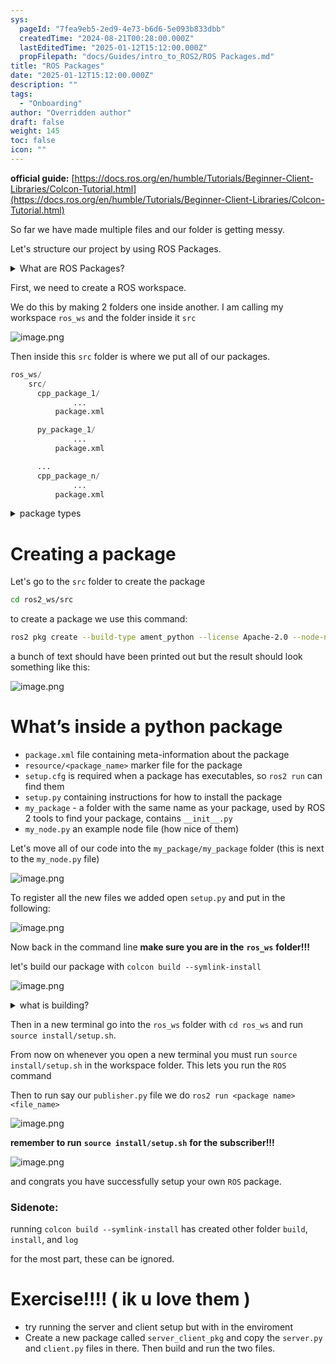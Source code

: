 ```yaml
---
sys:
  pageId: "7fea9eb5-2ed9-4e73-b6d6-5e093b833dbb"
  createdTime: "2024-08-21T00:28:00.000Z"
  lastEditedTime: "2025-01-12T15:12:00.000Z"
  propFilepath: "docs/Guides/intro_to_ROS2/ROS Packages.md"
title: "ROS Packages"
date: "2025-01-12T15:12:00.000Z"
description: ""
tags:
  - "Onboarding"
author: "Overridden author"
draft: false
weight: 145
toc: false
icon: ""
---
```


**official guide:** [https://docs.ros.org/en/humble/Tutorials/Beginner-Client-Libraries/Colcon-Tutorial.html](https://docs.ros.org/en/humble/Tutorials/Beginner-Client-Libraries/Colcon-Tutorial.html)

So far we have made multiple files and our folder is getting messy.

Let's structure our project by using ROS Packages.

<details>

<summary>What are ROS Packages?</summary>

ROS Packages are, as the name implies, packages of code that are highly sharable between ROS developers.

They consist of a folder, `package.xml` file, and source code

```python
      cpp_package_1/
		      ... imagine much code files here ..
          package.xml
```

</details>

First, we need to create a ROS workspace.

We do this by making 2 folders one inside another. I am calling my workspace `ros_ws` and the folder inside it `src`

![image.png](https://prod-files-secure.s3.us-west-2.amazonaws.com/d518164a-d88e-44d1-a4ee-3adb3bd8bce0/70706947-fd18-4537-a67b-e12946812d31/image.png?X-Amz-Algorithm=AWS4-HMAC-SHA256&X-Amz-Content-Sha256=UNSIGNED-PAYLOAD&X-Amz-Credential=ASIAZI2LB466WAY2YFXK%2F20250308%2Fus-west-2%2Fs3%2Faws4_request&X-Amz-Date=20250308T130158Z&X-Amz-Expires=3600&X-Amz-Security-Token=IQoJb3JpZ2luX2VjEBEaCXVzLXdlc3QtMiJGMEQCIH6Nq43qRbiVe%2B2NtB28rStVwaQHsjqs1vSRvj85zDUSAiBncHTg2DBYeaMN5StfhmxWKcS0vXecsnt6wpnUx59vKir%2FAwhaEAAaDDYzNzQyMzE4MzgwNSIMxowVS3mgDYQ3IQc9KtwDP42x6KDPn2EGxm7u5ovrrKeKm7eKIJY%2FBqKA5z1HasC69%2BmHARIVR1I7P%2FN9OTWwLYB2%2Fno%2FCu%2B14O%2Fo%2B4MwNUha2QoPEanHhk7XmdvBiPsSpVeyZyqACcN%2BMBKWqovs8AZS830zbzwxFdYo%2BizudTkPtNYYaV7LyGUSUPe%2B5YJefahk90BSMZqgn%2FhPy57K7I9TKELxPcUN7xuJi3HzjclossbWKM9NYBKVMtAPdnHjeNKGEo088jEwcf3Z%2FsjyqB%2Flmce%2BHUO8uXWjUSH2DXOi704lHeFHkxVflrkDly8wkJiVpp6c7E9fhoHgYdiws24fm5jOHrM3TweBvrQJIMkmGy9%2BpVTKjHTUTAtU9MchfNhP8NehEdBJmuhhrUixtn0lEs51Dcc1BbUNgXOrxxlpa8rjSaQEsnXEAD%2FOcoZBjxI6lca9rnK2Ms5BICErR8EvtE0XtCDpEu8eKb1gqXBUIxrMwo3CZqFbzu0XhKz%2B04f9bqNZxaqV7cc00U2k1MVsy3xFU0%2BNyFFp%2Fv5RFWx%2B81VdvOe9r%2BTGJeUameC%2FRp3PBpZ%2F%2Bb0aRvpvSmvK%2B8jCE5nYezAQsomOSzMAIwQ22NkgzL6lisID0uHHpaFYY9RycbCSuVPeencw%2F%2F6vvgY6pgEprlEAXqdDrq6TU%2BxZCRsydtEsBMR00U%2Fpu4ycfMySCr76Hi1tWiDqQswZQAFphsng5l%2FQlJb8Uv6L0m9hOdl2WnV67kFPSlFtxgQ2G1NkeJSKwKSLnhSjxz%2BHXBL1iQ8LniuHlyzT%2F7AB2M4DM2A%2Bk4cea0LgZFsSJGG1%2FxnQkH9LTsTG21QAaWPRYiuH2jKKS%2BuVxnpdfweRE2iRiCmz%2BeiPUwRv&X-Amz-Signature=d7f32f1f09a5cf1e30fd750695d80359b6231e2998d99d32c79aaa90960a921e&X-Amz-SignedHeaders=host&x-id=GetObject)

Then inside this `src` folder is where we put all of our packages.

```python
ros_ws/
    src/
      cpp_package_1/
		      ...
          package.xml

      py_package_1/
		      ...
          package.xml

      ...
      cpp_package_n/
		      ...
          package.xml

```

<details>

<summary>package types</summary>

packages can be either `C++` or python.

the intern file structure is different for each but for this guide we will stick to creating python packages

</details>

# Creating a package

Let's go to the `src` folder to create the package

```bash
cd ros2_ws/src
```

to create a package we use this command:

```bash
ros2 pkg create --build-type ament_python --license Apache-2.0 --node-name my_node my_package
```

a bunch of text should have been printed out but the result should look something like this:

![image.png](https://prod-files-secure.s3.us-west-2.amazonaws.com/d518164a-d88e-44d1-a4ee-3adb3bd8bce0/e6cf1e3f-8512-4a3e-b131-079f800bf3e8/image.png?X-Amz-Algorithm=AWS4-HMAC-SHA256&X-Amz-Content-Sha256=UNSIGNED-PAYLOAD&X-Amz-Credential=ASIAZI2LB466WAY2YFXK%2F20250308%2Fus-west-2%2Fs3%2Faws4_request&X-Amz-Date=20250308T130158Z&X-Amz-Expires=3600&X-Amz-Security-Token=IQoJb3JpZ2luX2VjEBEaCXVzLXdlc3QtMiJGMEQCIH6Nq43qRbiVe%2B2NtB28rStVwaQHsjqs1vSRvj85zDUSAiBncHTg2DBYeaMN5StfhmxWKcS0vXecsnt6wpnUx59vKir%2FAwhaEAAaDDYzNzQyMzE4MzgwNSIMxowVS3mgDYQ3IQc9KtwDP42x6KDPn2EGxm7u5ovrrKeKm7eKIJY%2FBqKA5z1HasC69%2BmHARIVR1I7P%2FN9OTWwLYB2%2Fno%2FCu%2B14O%2Fo%2B4MwNUha2QoPEanHhk7XmdvBiPsSpVeyZyqACcN%2BMBKWqovs8AZS830zbzwxFdYo%2BizudTkPtNYYaV7LyGUSUPe%2B5YJefahk90BSMZqgn%2FhPy57K7I9TKELxPcUN7xuJi3HzjclossbWKM9NYBKVMtAPdnHjeNKGEo088jEwcf3Z%2FsjyqB%2Flmce%2BHUO8uXWjUSH2DXOi704lHeFHkxVflrkDly8wkJiVpp6c7E9fhoHgYdiws24fm5jOHrM3TweBvrQJIMkmGy9%2BpVTKjHTUTAtU9MchfNhP8NehEdBJmuhhrUixtn0lEs51Dcc1BbUNgXOrxxlpa8rjSaQEsnXEAD%2FOcoZBjxI6lca9rnK2Ms5BICErR8EvtE0XtCDpEu8eKb1gqXBUIxrMwo3CZqFbzu0XhKz%2B04f9bqNZxaqV7cc00U2k1MVsy3xFU0%2BNyFFp%2Fv5RFWx%2B81VdvOe9r%2BTGJeUameC%2FRp3PBpZ%2F%2Bb0aRvpvSmvK%2B8jCE5nYezAQsomOSzMAIwQ22NkgzL6lisID0uHHpaFYY9RycbCSuVPeencw%2F%2F6vvgY6pgEprlEAXqdDrq6TU%2BxZCRsydtEsBMR00U%2Fpu4ycfMySCr76Hi1tWiDqQswZQAFphsng5l%2FQlJb8Uv6L0m9hOdl2WnV67kFPSlFtxgQ2G1NkeJSKwKSLnhSjxz%2BHXBL1iQ8LniuHlyzT%2F7AB2M4DM2A%2Bk4cea0LgZFsSJGG1%2FxnQkH9LTsTG21QAaWPRYiuH2jKKS%2BuVxnpdfweRE2iRiCmz%2BeiPUwRv&X-Amz-Signature=c32d815a0bb2eedd0ebd6e9a6d600ac6e1a7585b7a4b5236cd881e17dc94d3f9&X-Amz-SignedHeaders=host&x-id=GetObject)

# What’s inside a python package

- `package.xml` file containing meta-information about the package
- `resource/<package_name>` marker file for the package
- `setup.cfg` is required when a package has executables, so `ros2 run` can find them
- `setup.py` containing instructions for how to install the package
- `my_package` - a folder with the same name as your package, used by ROS 2 tools to find your package, contains `__init__.py`
- `my_node.py` an example node file (how nice of them)

Let's move all of our code into the `my_package/my_package` folder (this is next to the `my_node.py` file)

![image.png](https://prod-files-secure.s3.us-west-2.amazonaws.com/d518164a-d88e-44d1-a4ee-3adb3bd8bce0/9ce58f11-0da9-4d3e-b86d-506a9685d378/image.png?X-Amz-Algorithm=AWS4-HMAC-SHA256&X-Amz-Content-Sha256=UNSIGNED-PAYLOAD&X-Amz-Credential=ASIAZI2LB466WAY2YFXK%2F20250308%2Fus-west-2%2Fs3%2Faws4_request&X-Amz-Date=20250308T130158Z&X-Amz-Expires=3600&X-Amz-Security-Token=IQoJb3JpZ2luX2VjEBEaCXVzLXdlc3QtMiJGMEQCIH6Nq43qRbiVe%2B2NtB28rStVwaQHsjqs1vSRvj85zDUSAiBncHTg2DBYeaMN5StfhmxWKcS0vXecsnt6wpnUx59vKir%2FAwhaEAAaDDYzNzQyMzE4MzgwNSIMxowVS3mgDYQ3IQc9KtwDP42x6KDPn2EGxm7u5ovrrKeKm7eKIJY%2FBqKA5z1HasC69%2BmHARIVR1I7P%2FN9OTWwLYB2%2Fno%2FCu%2B14O%2Fo%2B4MwNUha2QoPEanHhk7XmdvBiPsSpVeyZyqACcN%2BMBKWqovs8AZS830zbzwxFdYo%2BizudTkPtNYYaV7LyGUSUPe%2B5YJefahk90BSMZqgn%2FhPy57K7I9TKELxPcUN7xuJi3HzjclossbWKM9NYBKVMtAPdnHjeNKGEo088jEwcf3Z%2FsjyqB%2Flmce%2BHUO8uXWjUSH2DXOi704lHeFHkxVflrkDly8wkJiVpp6c7E9fhoHgYdiws24fm5jOHrM3TweBvrQJIMkmGy9%2BpVTKjHTUTAtU9MchfNhP8NehEdBJmuhhrUixtn0lEs51Dcc1BbUNgXOrxxlpa8rjSaQEsnXEAD%2FOcoZBjxI6lca9rnK2Ms5BICErR8EvtE0XtCDpEu8eKb1gqXBUIxrMwo3CZqFbzu0XhKz%2B04f9bqNZxaqV7cc00U2k1MVsy3xFU0%2BNyFFp%2Fv5RFWx%2B81VdvOe9r%2BTGJeUameC%2FRp3PBpZ%2F%2Bb0aRvpvSmvK%2B8jCE5nYezAQsomOSzMAIwQ22NkgzL6lisID0uHHpaFYY9RycbCSuVPeencw%2F%2F6vvgY6pgEprlEAXqdDrq6TU%2BxZCRsydtEsBMR00U%2Fpu4ycfMySCr76Hi1tWiDqQswZQAFphsng5l%2FQlJb8Uv6L0m9hOdl2WnV67kFPSlFtxgQ2G1NkeJSKwKSLnhSjxz%2BHXBL1iQ8LniuHlyzT%2F7AB2M4DM2A%2Bk4cea0LgZFsSJGG1%2FxnQkH9LTsTG21QAaWPRYiuH2jKKS%2BuVxnpdfweRE2iRiCmz%2BeiPUwRv&X-Amz-Signature=4c8242dc554606b128f26e01981883a8a047c1a680b70de073d1719299d6b35e&X-Amz-SignedHeaders=host&x-id=GetObject)

To register all the new files we added open `setup.py` and put in the following:

![image.png](https://prod-files-secure.s3.us-west-2.amazonaws.com/d518164a-d88e-44d1-a4ee-3adb3bd8bce0/1cd7c262-4cae-4496-9d75-c178537d24a2/image.png?X-Amz-Algorithm=AWS4-HMAC-SHA256&X-Amz-Content-Sha256=UNSIGNED-PAYLOAD&X-Amz-Credential=ASIAZI2LB466WAY2YFXK%2F20250308%2Fus-west-2%2Fs3%2Faws4_request&X-Amz-Date=20250308T130158Z&X-Amz-Expires=3600&X-Amz-Security-Token=IQoJb3JpZ2luX2VjEBEaCXVzLXdlc3QtMiJGMEQCIH6Nq43qRbiVe%2B2NtB28rStVwaQHsjqs1vSRvj85zDUSAiBncHTg2DBYeaMN5StfhmxWKcS0vXecsnt6wpnUx59vKir%2FAwhaEAAaDDYzNzQyMzE4MzgwNSIMxowVS3mgDYQ3IQc9KtwDP42x6KDPn2EGxm7u5ovrrKeKm7eKIJY%2FBqKA5z1HasC69%2BmHARIVR1I7P%2FN9OTWwLYB2%2Fno%2FCu%2B14O%2Fo%2B4MwNUha2QoPEanHhk7XmdvBiPsSpVeyZyqACcN%2BMBKWqovs8AZS830zbzwxFdYo%2BizudTkPtNYYaV7LyGUSUPe%2B5YJefahk90BSMZqgn%2FhPy57K7I9TKELxPcUN7xuJi3HzjclossbWKM9NYBKVMtAPdnHjeNKGEo088jEwcf3Z%2FsjyqB%2Flmce%2BHUO8uXWjUSH2DXOi704lHeFHkxVflrkDly8wkJiVpp6c7E9fhoHgYdiws24fm5jOHrM3TweBvrQJIMkmGy9%2BpVTKjHTUTAtU9MchfNhP8NehEdBJmuhhrUixtn0lEs51Dcc1BbUNgXOrxxlpa8rjSaQEsnXEAD%2FOcoZBjxI6lca9rnK2Ms5BICErR8EvtE0XtCDpEu8eKb1gqXBUIxrMwo3CZqFbzu0XhKz%2B04f9bqNZxaqV7cc00U2k1MVsy3xFU0%2BNyFFp%2Fv5RFWx%2B81VdvOe9r%2BTGJeUameC%2FRp3PBpZ%2F%2Bb0aRvpvSmvK%2B8jCE5nYezAQsomOSzMAIwQ22NkgzL6lisID0uHHpaFYY9RycbCSuVPeencw%2F%2F6vvgY6pgEprlEAXqdDrq6TU%2BxZCRsydtEsBMR00U%2Fpu4ycfMySCr76Hi1tWiDqQswZQAFphsng5l%2FQlJb8Uv6L0m9hOdl2WnV67kFPSlFtxgQ2G1NkeJSKwKSLnhSjxz%2BHXBL1iQ8LniuHlyzT%2F7AB2M4DM2A%2Bk4cea0LgZFsSJGG1%2FxnQkH9LTsTG21QAaWPRYiuH2jKKS%2BuVxnpdfweRE2iRiCmz%2BeiPUwRv&X-Amz-Signature=81b87ea388630c3c01dae4b688fb1bf086fb02f87c0234e4922dae4f27964292&X-Amz-SignedHeaders=host&x-id=GetObject)

Now back in the command line **make sure you are in the** **`ros_ws`** **folder!!!**

let's build our package with `colcon build --symlink-install`

![image.png](https://prod-files-secure.s3.us-west-2.amazonaws.com/d518164a-d88e-44d1-a4ee-3adb3bd8bce0/2f2a0d27-b173-48fd-b189-5f5c0ce65619/image.png?X-Amz-Algorithm=AWS4-HMAC-SHA256&X-Amz-Content-Sha256=UNSIGNED-PAYLOAD&X-Amz-Credential=ASIAZI2LB466WAY2YFXK%2F20250308%2Fus-west-2%2Fs3%2Faws4_request&X-Amz-Date=20250308T130158Z&X-Amz-Expires=3600&X-Amz-Security-Token=IQoJb3JpZ2luX2VjEBEaCXVzLXdlc3QtMiJGMEQCIH6Nq43qRbiVe%2B2NtB28rStVwaQHsjqs1vSRvj85zDUSAiBncHTg2DBYeaMN5StfhmxWKcS0vXecsnt6wpnUx59vKir%2FAwhaEAAaDDYzNzQyMzE4MzgwNSIMxowVS3mgDYQ3IQc9KtwDP42x6KDPn2EGxm7u5ovrrKeKm7eKIJY%2FBqKA5z1HasC69%2BmHARIVR1I7P%2FN9OTWwLYB2%2Fno%2FCu%2B14O%2Fo%2B4MwNUha2QoPEanHhk7XmdvBiPsSpVeyZyqACcN%2BMBKWqovs8AZS830zbzwxFdYo%2BizudTkPtNYYaV7LyGUSUPe%2B5YJefahk90BSMZqgn%2FhPy57K7I9TKELxPcUN7xuJi3HzjclossbWKM9NYBKVMtAPdnHjeNKGEo088jEwcf3Z%2FsjyqB%2Flmce%2BHUO8uXWjUSH2DXOi704lHeFHkxVflrkDly8wkJiVpp6c7E9fhoHgYdiws24fm5jOHrM3TweBvrQJIMkmGy9%2BpVTKjHTUTAtU9MchfNhP8NehEdBJmuhhrUixtn0lEs51Dcc1BbUNgXOrxxlpa8rjSaQEsnXEAD%2FOcoZBjxI6lca9rnK2Ms5BICErR8EvtE0XtCDpEu8eKb1gqXBUIxrMwo3CZqFbzu0XhKz%2B04f9bqNZxaqV7cc00U2k1MVsy3xFU0%2BNyFFp%2Fv5RFWx%2B81VdvOe9r%2BTGJeUameC%2FRp3PBpZ%2F%2Bb0aRvpvSmvK%2B8jCE5nYezAQsomOSzMAIwQ22NkgzL6lisID0uHHpaFYY9RycbCSuVPeencw%2F%2F6vvgY6pgEprlEAXqdDrq6TU%2BxZCRsydtEsBMR00U%2Fpu4ycfMySCr76Hi1tWiDqQswZQAFphsng5l%2FQlJb8Uv6L0m9hOdl2WnV67kFPSlFtxgQ2G1NkeJSKwKSLnhSjxz%2BHXBL1iQ8LniuHlyzT%2F7AB2M4DM2A%2Bk4cea0LgZFsSJGG1%2FxnQkH9LTsTG21QAaWPRYiuH2jKKS%2BuVxnpdfweRE2iRiCmz%2BeiPUwRv&X-Amz-Signature=63d8d4e8b5bf7a8c5f8932f5f921bd4c559923e1afdab1ad667a1a22595eeed8&X-Amz-SignedHeaders=host&x-id=GetObject)

<details>

<summary>what is building?</summary>

if you are a CS major at Rose-Hulman you will learn the answer to this in CSSE132

but TLDR; is it combines all the code files into one program that can be run easily 

</details>

Then in a new terminal go into the `ros_ws` folder with `cd ros_ws` and run `source install/setup.sh`. 

From now on whenever you open a new terminal you must run `source install/setup.sh` in the workspace folder. This lets you run the `ROS` command

Then to run say our `publisher.py` file we do `ros2 run <package name> <file_name>`

![image.png](https://prod-files-secure.s3.us-west-2.amazonaws.com/d518164a-d88e-44d1-a4ee-3adb3bd8bce0/4f4b1219-3a44-4632-aa0a-ce3471699f59/image.png?X-Amz-Algorithm=AWS4-HMAC-SHA256&X-Amz-Content-Sha256=UNSIGNED-PAYLOAD&X-Amz-Credential=ASIAZI2LB466WAY2YFXK%2F20250308%2Fus-west-2%2Fs3%2Faws4_request&X-Amz-Date=20250308T130158Z&X-Amz-Expires=3600&X-Amz-Security-Token=IQoJb3JpZ2luX2VjEBEaCXVzLXdlc3QtMiJGMEQCIH6Nq43qRbiVe%2B2NtB28rStVwaQHsjqs1vSRvj85zDUSAiBncHTg2DBYeaMN5StfhmxWKcS0vXecsnt6wpnUx59vKir%2FAwhaEAAaDDYzNzQyMzE4MzgwNSIMxowVS3mgDYQ3IQc9KtwDP42x6KDPn2EGxm7u5ovrrKeKm7eKIJY%2FBqKA5z1HasC69%2BmHARIVR1I7P%2FN9OTWwLYB2%2Fno%2FCu%2B14O%2Fo%2B4MwNUha2QoPEanHhk7XmdvBiPsSpVeyZyqACcN%2BMBKWqovs8AZS830zbzwxFdYo%2BizudTkPtNYYaV7LyGUSUPe%2B5YJefahk90BSMZqgn%2FhPy57K7I9TKELxPcUN7xuJi3HzjclossbWKM9NYBKVMtAPdnHjeNKGEo088jEwcf3Z%2FsjyqB%2Flmce%2BHUO8uXWjUSH2DXOi704lHeFHkxVflrkDly8wkJiVpp6c7E9fhoHgYdiws24fm5jOHrM3TweBvrQJIMkmGy9%2BpVTKjHTUTAtU9MchfNhP8NehEdBJmuhhrUixtn0lEs51Dcc1BbUNgXOrxxlpa8rjSaQEsnXEAD%2FOcoZBjxI6lca9rnK2Ms5BICErR8EvtE0XtCDpEu8eKb1gqXBUIxrMwo3CZqFbzu0XhKz%2B04f9bqNZxaqV7cc00U2k1MVsy3xFU0%2BNyFFp%2Fv5RFWx%2B81VdvOe9r%2BTGJeUameC%2FRp3PBpZ%2F%2Bb0aRvpvSmvK%2B8jCE5nYezAQsomOSzMAIwQ22NkgzL6lisID0uHHpaFYY9RycbCSuVPeencw%2F%2F6vvgY6pgEprlEAXqdDrq6TU%2BxZCRsydtEsBMR00U%2Fpu4ycfMySCr76Hi1tWiDqQswZQAFphsng5l%2FQlJb8Uv6L0m9hOdl2WnV67kFPSlFtxgQ2G1NkeJSKwKSLnhSjxz%2BHXBL1iQ8LniuHlyzT%2F7AB2M4DM2A%2Bk4cea0LgZFsSJGG1%2FxnQkH9LTsTG21QAaWPRYiuH2jKKS%2BuVxnpdfweRE2iRiCmz%2BeiPUwRv&X-Amz-Signature=d12d31667200140687de467a6de551bf3cb6750be21ca79fc6df1de621fda765&X-Amz-SignedHeaders=host&x-id=GetObject)

**remember to run** **`source install/setup.sh`** **for the subscriber!!!**

![image.png](https://prod-files-secure.s3.us-west-2.amazonaws.com/d518164a-d88e-44d1-a4ee-3adb3bd8bce0/02121119-dad4-49ec-8356-c956108b4243/image.png?X-Amz-Algorithm=AWS4-HMAC-SHA256&X-Amz-Content-Sha256=UNSIGNED-PAYLOAD&X-Amz-Credential=ASIAZI2LB466WAY2YFXK%2F20250308%2Fus-west-2%2Fs3%2Faws4_request&X-Amz-Date=20250308T130158Z&X-Amz-Expires=3600&X-Amz-Security-Token=IQoJb3JpZ2luX2VjEBEaCXVzLXdlc3QtMiJGMEQCIH6Nq43qRbiVe%2B2NtB28rStVwaQHsjqs1vSRvj85zDUSAiBncHTg2DBYeaMN5StfhmxWKcS0vXecsnt6wpnUx59vKir%2FAwhaEAAaDDYzNzQyMzE4MzgwNSIMxowVS3mgDYQ3IQc9KtwDP42x6KDPn2EGxm7u5ovrrKeKm7eKIJY%2FBqKA5z1HasC69%2BmHARIVR1I7P%2FN9OTWwLYB2%2Fno%2FCu%2B14O%2Fo%2B4MwNUha2QoPEanHhk7XmdvBiPsSpVeyZyqACcN%2BMBKWqovs8AZS830zbzwxFdYo%2BizudTkPtNYYaV7LyGUSUPe%2B5YJefahk90BSMZqgn%2FhPy57K7I9TKELxPcUN7xuJi3HzjclossbWKM9NYBKVMtAPdnHjeNKGEo088jEwcf3Z%2FsjyqB%2Flmce%2BHUO8uXWjUSH2DXOi704lHeFHkxVflrkDly8wkJiVpp6c7E9fhoHgYdiws24fm5jOHrM3TweBvrQJIMkmGy9%2BpVTKjHTUTAtU9MchfNhP8NehEdBJmuhhrUixtn0lEs51Dcc1BbUNgXOrxxlpa8rjSaQEsnXEAD%2FOcoZBjxI6lca9rnK2Ms5BICErR8EvtE0XtCDpEu8eKb1gqXBUIxrMwo3CZqFbzu0XhKz%2B04f9bqNZxaqV7cc00U2k1MVsy3xFU0%2BNyFFp%2Fv5RFWx%2B81VdvOe9r%2BTGJeUameC%2FRp3PBpZ%2F%2Bb0aRvpvSmvK%2B8jCE5nYezAQsomOSzMAIwQ22NkgzL6lisID0uHHpaFYY9RycbCSuVPeencw%2F%2F6vvgY6pgEprlEAXqdDrq6TU%2BxZCRsydtEsBMR00U%2Fpu4ycfMySCr76Hi1tWiDqQswZQAFphsng5l%2FQlJb8Uv6L0m9hOdl2WnV67kFPSlFtxgQ2G1NkeJSKwKSLnhSjxz%2BHXBL1iQ8LniuHlyzT%2F7AB2M4DM2A%2Bk4cea0LgZFsSJGG1%2FxnQkH9LTsTG21QAaWPRYiuH2jKKS%2BuVxnpdfweRE2iRiCmz%2BeiPUwRv&X-Amz-Signature=2f1cd6f4fb9e3b7e81d1e1143874e622482fb08fb2d234c82c3cb2275a0f33ca&X-Amz-SignedHeaders=host&x-id=GetObject)

and congrats you have successfully setup your own `ROS` package.

### Sidenote:

running `colcon build --symlink-install` has created other folder `build`, `install`, and `log`

for the most part, these can be ignored.

# Exercise!!!! ( ik u love them )

- try running the server and client setup but with in the enviroment
- Create a new package called `server_client_pkg` and copy the `server.py` and `client.py` files in there. Then build and run the two files.
